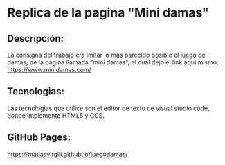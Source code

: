 # Replica de la pagina "Mini damas"
## Descripción:
La consigna del trabajo era imitar lo mas parecido posible el juego de damas, de la pagina llamada "mini damas", el cual dejo el link aquí mismo: https://www.minidamas.com/
## Tecnologias:
Las tecnologias que utilice son el editor de texto de visual studio code, donde implemente HTML5 y CCS.
## GitHub Pages:
https://matiasvirgili.github.io/juegodamas/
